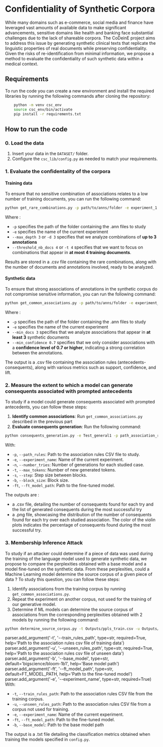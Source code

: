 # Confidentiality of Synthetic Corpora

While many domains such as e-commerce, social media and finance have leveraged vast amounts of available data to make significant advancements, sensitive domains like health and banking face substantial challenges due to the lack of shareable corpora. The CoDeinE project aims to address this issue by generating synthetic clinical texts that replicate the linguistic properties of real documents while preserving confidentiality. Given the risks of re-identification from minimal information, we propose a method to evaluate the confidentiality of such synthetic data within a medical context.

## Requirements

To run the code you can create a new environment and install the required libraries by running the following commands after cloning the repository:

```bash
    python -m venv csc_env
    source csc_env/bin/activate
    pip install -r requirements.txt
```

## How to run the code

### 0. Load the data

1. Insert your data in the `DATASET/` folder.
2. Configure the `csc_lib/config.py` as needed to match your requirements.

### 1. Evaluate the confidentality of the corpora

#### Training data

To ensure that no sensitive combination of associations relates to a low number of training documents, you can run the following command:

   ```bash
   python get_rare_combinations.py -p path/to/anns/folder -e experiment_1 --max_depth 3 --threshold_nb_docs 4
   ```
Where :
- `-p` specifies the path of the folder containing the .ann files to study
- `-e` specifies the name of the current experiment
- `--max_depth 3` or `-d 3` specifies that we analyze combinations of **up to 3 annotations**
- `--threshold_nb_docs 4` or `-t 4` specifies that we want to focus on combinations that appear in **at most 4 training documents**.

Results are stored in a .csv file containing the rare combinations, along with the number of documents and annotations involved, ready to be analyzed.

#### Synthetic data

To ensure that strong associations of annotations in the synthetic corpus do not compromise sensitive information, you can run the following command:

   ```bash
   python get_common_associations.py -p path/to/anns/folder -e experiment_2 --min_docs 3 --min_confidence 0.7
   ```
Where :
- `-p` specifies the path of the folder containing the .ann files to study
- `-e` specifies the name of the current experiment
- `--min_docs 3` specifies that we analyze associations that appear in **at least 3** synthetic documents
- `--min_confidence 0.7` specifies that we only consider associations with a **confidence level of 0.7 or higher**, indicating a strong correlation between the annotations.

The output is a .csv file containing the association rules (antecedents-consequents), along with various metrics such as support, confidence, and lift.

### 2. Measure the extent to which a model can generate consequents associated with prompted antecedents

To study if a model could generate consequents associated with prompted antecedents, you can follow these steps:

1. **Identify common associations**: Run `get_common_associations.py` described in the previous part
2. **Evaluate consequents generation**: Run the following command:

```bash
python consequents_generation.py -e Test_general1 -p path_association_rules.csv -n 30 -t 200 -s 1000 -b 2 -ft path/to/ft/model
```

With:
- `-p`, `--path_rules`: Path to the association rules CSV file to study.
- `-e`, `--experiment_name`: Name of the current experiment.
- `-n`, `--number_tries`: Number of generations for each studied case.
- `-t`, `--max_tokens`: Number of new generated tokens.
- `-s`, `--step`: Step size between blocks.
- `-b`, `--block_size`: Block size.
- `-ft`, `--ft_model_path`: Path to the fine-tuned model.


The outputs are :
- a .csv file, detailing the number of consequents found for each try and the list of generated consequents during the most successful try
- a .png file, showcasing the distribution of the number of consequents found for each try over each studied association. The color of the violin plots indicates the percentage of consequents found during the most successful try.

### 3. Membership Inference Attack

To study if an attacker could determine if a piece of data was used during the training of the language model used to generate synthetic data, we propose to compare the perplexities obtained with a base model and a model fine-tuned on the synthetic data. From these perplexities, could a Machine Learning model determine the source corpus of a given piece of data ? To study this question, you can follow these steps:

1. Identify associations from the training corpus by running `get_common_associations.py`.
2. Repeat the experiment on another corpus, not used for the training of our generative model.
3. Determine if ML models can determine the source corpus of associations from the corresponding perplexities obtained with 2 models by running the following command:

```bash
python determine_source_corpus.py -t Outputs/ppls_train.csv -u Outputs/ppls_unseen.csv -e experiment_name -ft path/to/ft_model -b path/to/base_model
```
   parser.add_argument('-t', '--train_rules_path', type=str, required=True, help='Path to the association rules csv file of training data')
    parser.add_argument('-u', '--unseen_rules_path', type=str, required=True, help='Path to the association rules csv file of unseen data')
    parser.add_argument('-b', '--base_model', type=str, default='bigscience/bloom-1b1', help='Base model path')
    parser.add_argument('-ft', '--ft_model_path', type=str, default=FT_MODEL_PATH, help='Path to the fine-tuned model')
    parser.add_argument('-e', '--experiment_name', type=str, required=True)
With:
- `-t`, `--train_rules_path`: Path to the association rules CSV file from the training corpus.
- `-u`, `--unseen_rules_path`: Path to the association rules CSV file from a corpus not used for training.
- `-e`, `--experiment_name`: Name of the current experiment.
- `-ft`, `--ft_model_path`: Path to the fine-tuned model.
- `-b`, `--base_model`: Path to the base model path

The output is a .txt file detailing the classification metrics obtained when training the models specified in `config.py`.

